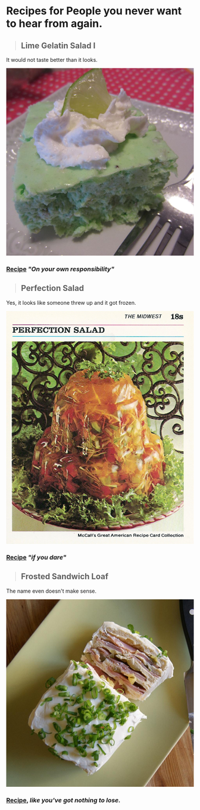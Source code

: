 # Recipes for People you never want to hear from again.

> ## Lime Gelatin Salad I
It would not taste better than it looks. <br>

![Lime Gelatin Salad I](/images/lime-gelatin-salad.jpg)

### [Recipe](/reipes/lime-gelatin-salad.md) *"On your own responsibility"*


> ## Perfection Salad
Yes, it looks like someone threw up and it got frozen. <br>

![Perfection Salad](/images/perfection-salad.jpg)

### [Recipe](recipes/perfection-salad.md) *"if you dare"*

> ## Frosted Sandwich Loaf
The name even doesn't make sense.   

![Frosted Sandwich Loaf](images/frosted-sandwich-loaf.jpg)
###  [Recipe](recipes/frosted-sandwich-loaf), *like you've got nothing to lose.*

